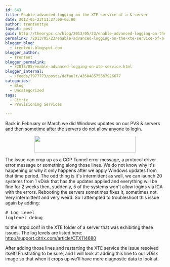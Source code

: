 ```yaml
---
id: 643
title: Enable advanced logging on the XTE service of a & server
date: 2013-05-23T11:27:00-06:00
author: trententtye
layout: post
guid: http://theorypc.ca/blog/2013/05/23/enable-advanced-logging-on-the-xte-service-of-a-&-server/
permalink: /2013/05/23/enable-advanced-logging-on-the-xte-service-of-a-&-server/
blogger_blog:
  - trentent.blogspot.com
blogger_author:
  - Trentent
blogger_permalink:
  - /2013/05/enable-advanced-logging-on-xte-service.html
blogger_internal:
  - /feeds/7977773/posts/default/435048575567926677
categories:
  - Blog
  - Uncategorized
tags:
  - Citrix
  - Provisioning Services

---
```

Back in February or March we did Windows updates on our PVS & servers and then sometime after the servers do not allow anyone to login.

<div style="clear: both; text-align: center;">
  <a style="margin-left: 1em; margin-right: 1em;" href="http://2.bp.blogspot.com/-qlV0tbFkNe4/UZ5Rfav2COI/AAAAAAAAAQo/rkIRkB5Y_Vs/s1600/1.PNG"><img src="http://2.bp.blogspot.com/-qlV0tbFkNe4/UZ5Rfav2COI/AAAAAAAAAQo/rkIRkB5Y_Vs/s320/1.PNG" width="320" height="52" border="0" /></a>
</div>

The issue can crop up as a CGP Tunnel error message, a protocol driver error message or something along those lines.  We do not know why it's happening or why it only happens after we apply Windows updates from that time period.  The odd thing is it's intermittent as well, we can launch 20 systems from 1 vDisk that has the updates applied and everything will be fine for 2 weeks then, suddenly, 5 of the systems won't allow logins via ICA with the errors.  Rebooting the servers sometimes fixes it, sometimes not.  Very intermittent and very weird.  So I attempted to troubleshoot this issue again by adding:

<pre class="lang:default decode:true "># Log Level
loglevel debug</pre>

to the httpd.conf in the XTE folder of a server that was exhibiting these issues.  The log levels are listed here:  
<http://support.citrix.com/article/CTX114680>

After adding those lines and restarting the XTE service the issue resolved itself!  Frustrating to be sure, and I will look at adding this line to our vDisk image so that when it crops up we'll have more diagnostic data to look at.

<!-- AddThis Advanced Settings generic via filter on the_content -->

<!-- AddThis Share Buttons generic via filter on the_content -->